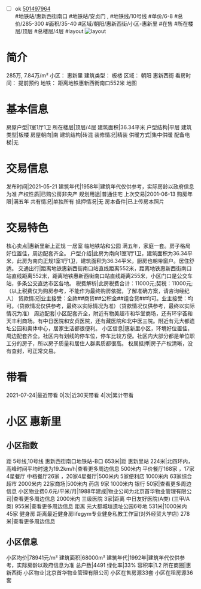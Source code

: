 - [ ] ok [501497964](https://bj.5i5j.com/ershoufang/501497964.html)  
 #地铁站/惠新西街南口 #地铁站/安贞门 ,  #地铁线/10号线
#单价/6-8 #总价/285-300 #面积/35-40   #区域/朝阳/惠新西街/小区-惠新里 #在售 #所在楼层/顶层 #总楼层/4层 #layout 
![layout](http://image2a.5i5j.com/bdir/layout/73108b5dfcee48f7a97f586308f01b2c.jpg_P5.jpg) 
# 简介 
 285万,  7.84万/m² 
小区： 惠新里
建筑类型： 板楼
区域： 朝阳 惠新西街
看房时间： 提前预约
地铁： 距离地铁惠新西街南口552米 地图
# 基本信息 
 房屋户型|1室1厅1卫
所在楼层|顶层/4层
建筑面积|36.34平米
户型结构|平层
建筑类型|板楼
房屋朝向|南
建筑结构|砖混
装修情况|精装
供暖方式|集中供暖
配备电梯|无
# 交易信息 
 发布时间|2021-05-21
建筑年代|1958年|建筑年代仅供参考，实际房龄以政府信息为准
产权性质|已购公房非央产
规划用途|普通住宅
上次交易|2001-06-13
购房年限|满五年
共有情况|单独所有
抵押情况|无
房本备件|已上传房本照片
# 交易特色 
 核心卖点|惠新里新上正规 一居室  临地铁站和公园 满五年，家庭一套。房子格局好位置佳，周边配套齐全。
户型介绍|此房为南向1室1厅1卫，建筑面积为36.34平米，此房为南向正规1室1厅1卫，建筑面积为36.34平米，厨房也朝带窗户。居住舒适。
交通出行|距离地铁惠新西街南口站直线距离552米，距离地铁惠新西街南口站直线距离552米，距离地铁惠新西街南口站直线距离255米，小区门口是公交车站，多条公交直达市区各地。
税费解析|此房税费合计：11000元;契税：11000元;（以上税费仅为购房参考，不能作为最终购房依据，了解准确方案，请咨询经纪人）
贷款情况|业主接受：全款##商贷##公积金##组合贷##均可。业主接受：均可。（贷款情况仅供参考，最终以实际情况为准）（贷款情况仅供参考，最终以实际情况为准）
周边配套|小区配套齐全，附近有物美超市和华堂商场，还有环宇荟和天丰利商场。有中日医院和安贞医院，还有藏医院和北中医三院。附近有元大都遗址公园和奥体中心，居家生活都很便利。
小区信息|惠新里小区，环境好位置佳，周边配套齐全。社区内有划线的停车位，停车比较方便。社区内大部分都是单位职工分的房子，所以房子质量和居住人群素质都很高。
权属抵押|房子产权清晰，没有查封，可正常交易。
# 带看 
 2021-07-24|最近带看	 0|次|近30天带看	 4|次|累计带看
# 小区 惠新里
## 小区指数 
 距 5号线,10号线 惠新西街南口地铁站-B口 653米|距 惠新里站 224米|北四环内， 高峰时间平均时速为19.2km/h|查看更多周边信息
500米内 平价餐厅168家 ，17家4星餐厅
中档餐厅26家 ，20家4星餐厅|500米内 5家便利店
1000米内 63家综合超市
2000米内 22家商场|500米内 药店 9家
1000米内 银行 50家|查看更多周边信息
小区物业费0.6元/平米/月|1988年建成|物业公司为北京首华物业管理有限公司|查看更多周边信息
2000米内 三级医院 3家|距离 中日友好医院(A类) (三甲/A类) 955米|查看更多周边信息
距离 元大都城垣遗址公园6号地 531米|1000米内 45家 健身房
距离最近健身房lifegym专业健身私教工作室(对外经贸大学店) 278米|查看更多周边信息
## 小区信息 
 小区均价|78941元/m²
建筑面积|68000m²
建筑年代|1992年|建筑年代仅供参考，实际房龄以政府信息为准
总户数|4491
绿化率|33%
容积率|1.2
所在商圈|惠新西街
小区物业|北京首华物业管理有限公司
小区在售房源33套
小区在租房源36套
